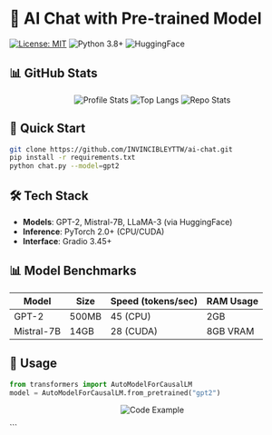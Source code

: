 # 🤖 AI Chat with Pre-trained Model

[![License: MIT](https://img.shields.io/badge/License-MIT-blue.svg)](LICENSE)
![Python 3.8+](https://img.shields.io/badge/Python-3.8+-3776AB?logo=python)
![HuggingFace](https://img.shields.io/badge/HuggingFace-Transformers-yellow?logo=huggingface)

## 📊 GitHub Stats
<div align="center">

![Profile Stats](https://github-readme-stats.vercel.app/api?username=INVINCIBLEYTTW&show_icons=true&theme=dark)
![Top Langs](https://github-readme-stats.vercel.app/api/top-langs/?username=INVINCIBLEYTTW&layout=compact&theme=dark)
![Repo Stats](https://github-readme-stats.vercel.app/api/pin/?username=INVINCIBLEYTTW&repo=ai-chat&theme=dark)

</div>

## 🚀 Quick Start
```bash
git clone https://github.com/INVINCIBLEYTTW/ai-chat.git
pip install -r requirements.txt
python chat.py --model=gpt2
```

## 🛠 Tech Stack
- **Models**: GPT-2, Mistral-7B, LLaMA-3 (via HuggingFace)
- **Inference**: PyTorch 2.0+ (CPU/CUDA)
- **Interface**: Gradio 3.45+

## 📊 Model Benchmarks
| Model | Size | Speed (tokens/sec) | RAM Usage |
|-------|------|-------------------|-----------|
| GPT-2 | 500MB | 45 (CPU) | 2GB |
| Mistral-7B | 14GB | 28 (CUDA) | 8GB VRAM |

## 📌 Usage
```python
from transformers import AutoModelForCausalLM
model = AutoModelForCausalLM.from_pretrained("gpt2")
```

<div align="center">
  
![Code Example](https://via.placeholder.com/600x200/2D3748/FFFFFF?text=Model+Inference+Example)

</div>
```

